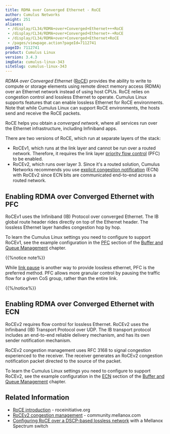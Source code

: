 ```yaml
---
title: RDMA over Converged Ethernet - RoCE
author: Cumulus Networks
weight: 251
aliases:
 - /display/CL34/RDMA+over+Converged+Ethernet+++RoCE
 - /display/CL34/RDMA+over+Converged+Ethernet+-+RoCE
 - /display/CL34/RDMA+over+Converged+Ethernet+RoCE
 - /pages/viewpage.action?pageId=7112741
pageID: 7112741
product: Cumulus Linux
version: 3.4.3
imgData: cumulus-linux-343
siteSlug: cumulus-linux-343
---
```

*RDMA over Converged Ethernet*
([RoCE](https://en.wikipedia.org/wiki/RDMA_over_Converged_Ethernet))
provides the ability to write to compute or storage elements using
remote direct memory access (RDMA) over an Ethernet network instead of
using host CPUs. RoCE relies on congestion control and lossless Ethernet
to operate. Cumulus Linux supports features that can enable lossless
Ethernet for RoCE environments. Note that while Cumulus Linux can
support RoCE environments, the hosts send and receive the RoCE packets.

RoCE helps you obtain a *converged network*, where all services run over
the Ethernet infrastructure, including Infiniband apps.

There are two versions of RoCE, which run at separate layers of the
stack:

- RoCEv1, which runs at the link layer and cannot be run over a routed
  network. Therefore, it requires the link layer 
  [priority flow control](/version/cumulus-linux-343/Interface-Configuration-and-Management/Buffer-and-Queue-Management/#configuring-priority-flow-control)
  (PFC) to be enabled.
- RoCEv2, which runs over layer 3. Since it's a routed solution,
  Cumulus Networks recommends you use 
  [explicit congestion notification](/version/cumulus-linux-343/Interface-Configuration-and-Management/Buffer-and-Queue-Management/#configuring-explicit-congestion-notification)
  (ECN) with RoCEv2 since ECN bits are communicated end-to-end across
  a routed network.

## Enabling RDMA over Converged Ethernet with PFC

RoCEv1 uses the Infiniband (IB) Protocol over converged Ethernet. The IB
global route header rides directly on top of the Ethernet header. The
lossless Ethernet layer handles congestion hop by hop.

To learn the Cumulus Linux settings you need to configure to support
RoCEv1, see the example configuration in the
[PFC](/version/cumulus-linux-343/Interface-Configuration-and-Management/Buffer-and-Queue-Management/#configuring-priority-flow-control)
section of the 
[Buffer and Queue Management](/version/cumulus-linux-343/Interface-Configuration-and-Management/Buffer-and-Queue-Management/)
chapter.

{{%notice note%}}

While [link pause](/version/cumulus-linux-343/Interface-Configuration-and-Management/Buffer-and-Queue-Management/#configuring-link-pause)
is another way to provide lossless ethernet, PFC is the preferred
method. PFC allows more granular control by pausing the traffic flow for
a given CoS group, rather than the entire link.

{{%/notice%}}

## Enabling RDMA over Converged Ethernet with ECN

RoCEv2 requires flow control for lossless Ethernet. RoCEv2 uses the
Infiniband (IB) Transport Protocol over UDP. The IB transport protocol
includes an end-to-end reliable delivery mechanism, and has its own
sender notification mechanism.

RoCEv2 congestion management uses RFC 3168 to signal congestion
experienced to the receiver. The receiver generates an RoCEv2 congestion
notification packet directed to the source of the packet.

To learn the Cumulus Linux settings you need to configure to support
RoCEv2, see the example configuration in the
[ECN](/version/cumulus-linux-343/Interface-Configuration-and-Management/Buffer-and-Queue-Management/#configuring-explicit-congestion-notification)
section of the 
[Buffer and Queue Management](/version/cumulus-linux-343/Interface-Configuration-and-Management/Buffer-and-Queue-Management/)
chapter.

## Related Information

- [RoCE introduction](http://www.roceinitiative.org/roce-introduction/) -
    roceinitiative.org
- [RoCEv2 congestion management](https://community.mellanox.com/docs/DOC-2321) -
    community.mellanox.com
- [Configuring RoCE over a DSCP-based lossless network](https://community.mellanox.com/docs/DOC-2884) 
  with a Mellanox Spectrum switch
